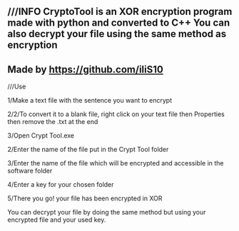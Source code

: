 ///INFO
CryptoTool is an XOR encryption program made with python and converted to C++
You can also decrypt your file using the same method as encryption
------------------------------------
Made by https://github.com/iliS10
-------------------------------------
///Use

1/Make a text file with the sentence you want to encrypt

2/2/To convert it to a blank file, right click on your text file then Properties then remove the .txt at the end

3/Open Crypt Tool.exe

2/Enter the name of the file put in the Crypt Tool folder

3/Enter the name of the file which will be encrypted and accessible in the software folder

4/Enter a key for your chosen folder

5/There you go! your file has been encrypted in XOR

You can decrypt your file by doing the same method but using your encrypted file and your used key.
